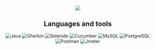 <div id="header" align="center">
  <h1>
    <a href="animated">
      <img src="https://readme-typing-svg.herokuapp.com?color=%2336BCF7&lines=Hi,+I'm+QA+Automation+Engineer"/>
    </a>
  </h1>
  <h2>
    Languages and tools
  </h2>
  <p>
    <a>
      <img alt = "Java" src="https://img.shields.io/badge/Java-252525?style=for-the-badge&logo=JAVA"/>
      <img alt = "Gherkin" src="https://img.shields.io/badge/Gherkin-252525?style=for-the-badge&logo=Gherkin"/>
      <img alt = "Selenide" src="https://img.shields.io/badge/Selenide-252525?style=for-the-badge&logo=Selenium"/>
      <img alt = "Cucumber" src="https://img.shields.io/badge/Cucumber-252525?style=for-the-badge&logo=Cucumber"/>
      <img alt = "MySQL" src="https://img.shields.io/badge/MySQL-252525?style=for-the-badge&logo=MySQL"/>
      <img alt = "PostgreSQL" src="https://img.shields.io/badge/PostgreSQL-252525?style=for-the-badge&logo=PostgreSQL"/>
      <img alt = "Postman" src="https://img.shields.io/badge/Postman-252525?style=for-the-badge&logo=Postman"/>
      <img alt = "Jmeter" src="https://img.shields.io/badge/Jmeter-252525?style=for-the-badge&logo=Jmeter"/>
    <a/>
  </p>
</div>



